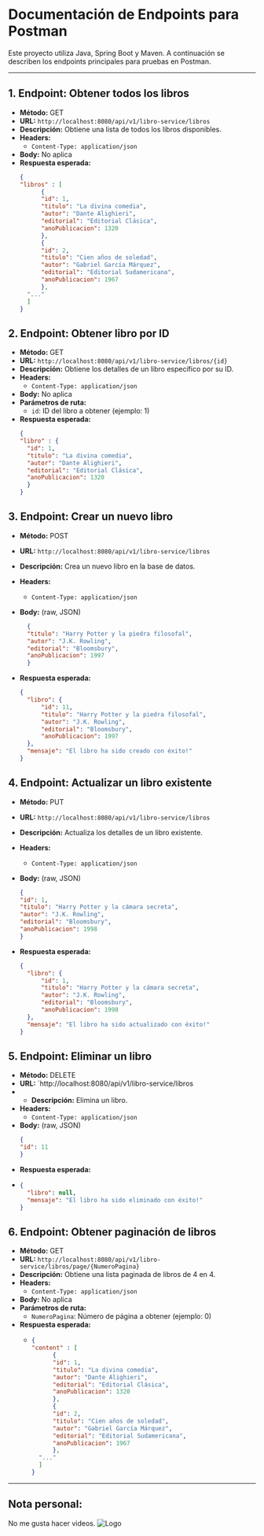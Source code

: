 # Documentación de Endpoints para Postman

Este proyecto utiliza Java, Spring Boot y Maven. A continuación se describen los endpoints principales para pruebas en Postman.

---

## 1. Endpoint: Obtener todos los libros

- **Método:** GET  
- **URL:** `http://localhost:8080/api/v1/libro-service/libros`
- **Descripción:** Obtiene una lista de todos los libros disponibles.
- **Headers:**
  - `Content-Type: application/json`
- **Body:** No aplica
- **Respuesta esperada:**
  ```json
  {
  "libros" : [
        {
        "id": 1,
        "titulo": "La divina comedia",
        "autor": "Dante Alighieri",
        "editorial": "Editorial Clásica",
        "anoPublicacion": 1320
        },
        {
        "id": 2,
        "titulo": "Cien años de soledad",
        "autor": "Gabriel García Márquez",
        "editorial": "Editorial Sudamericana",
        "anoPublicacion": 1967
        },
    "..."
    ]
  }
  ```
  
## 2. Endpoint: Obtener libro por ID
- **Método:** GET  
- **URL:** `http://localhost:8080/api/v1/libro-service/libros/{id}`
- **Descripción:** Obtiene los detalles de un libro específico por su ID.
- **Headers:**
  - `Content-Type: application/json`
- **Body:** No aplica
- **Parámetros de ruta:**
  - `id`: ID del libro a obtener (ejemplo: 1)
- **Respuesta esperada:**
  ```json
  {
  "libro" : {
    "id": 1,
    "titulo": "La divina comedia",
    "autor": "Dante Alighieri",
    "editorial": "Editorial Clásica",
    "anoPublicacion": 1320
    }
  }
    ```
  
## 3. Endpoint: Crear un nuevo libro
- **Método:** POST  
- **URL:** `http://localhost:8080/api/v1/libro-service/libros`
- **Descripción:** Crea un nuevo libro en la base de datos.
- **Headers:**
  - `Content-Type: application/json`
- **Body:** (raw, JSON)
  ```json
    {
    "titulo": "Harry Potter y la piedra filosofal",
    "autor": "J.K. Rowling",
    "editorial": "Bloomsbury",
    "anoPublicacion": 1997
    }
    ```

- **Respuesta esperada:**
  ```json
  {
    "libro": {
        "id": 11,
        "titulo": "Harry Potter y la piedra filosofal",
        "autor": "J.K. Rowling",
        "editorial": "Bloomsbury",
        "anoPublicacion": 1997
    },
    "mensaje": "El libro ha sido creado con éxito!"
  }
    ```
  
## 4. Endpoint: Actualizar un libro existente
- **Método:** PUT  
- **URL:** `http://localhost:8080/api/v1/libro-service/libros`
- **Descripción:** Actualiza los detalles de un libro existente.
- **Headers:**
  - `Content-Type: application/json`
- **Body:** (raw, JSON)
  ```json
  {
  "id": 1,
  "titulo": "Harry Potter y la cámara secreta",
  "autor": "J.K. Rowling",
  "editorial": "Bloomsbury",
  "anoPublicacion": 1998
  }
    ```
  
- **Respuesta esperada:**
  ```json
  {
    "libro": {
        "id": 1,
        "titulo": "Harry Potter y la cámara secreta",
        "autor": "J.K. Rowling",
        "editorial": "Bloomsbury",
        "anoPublicacion": 1998
    },
    "mensaje": "El libro ha sido actualizado con éxito!"
  }
    ```

## 5. Endpoint: Eliminar un libro
- **Método:** DELETE  
- **URL:** `http://localhost:8080/api/v1/libro-service/libros
- - **Descripción:** Elimina un libro.
- **Headers:**
  - `Content-Type: application/json`
- **Body:** (raw, JSON)
  ```json
  {
  "id": 11
  }
    ```
- **Respuesta esperada:**
- ```json
  {
    "libro": null,
    "mensaje": "El libro ha sido eliminado con éxito!"
  }
    ```
  
## 6. Endpoint: Obtener paginación de libros
- **Método:** GET  
- **URL:** `http://localhost:8080/api/v1/libro-service/libros/page/{NumeroPagina}`
- **Descripción:** Obtiene una lista paginada de libros de 4 en 4.
- **Headers:**
  - `Content-Type: application/json`
- **Body:** No aplica
- **Parámetros de ruta:**
  - `NumeroPagina`: Número de página a obtener (ejemplo: 0)
- **Respuesta esperada:**
  - ```json
    {
    "content" : [
          {
          "id": 1,
          "titulo": "La divina comedia",
          "autor": "Dante Alighieri",
          "editorial": "Editorial Clásica",
          "anoPublicacion": 1320
          },
          {
          "id": 2,
          "titulo": "Cien años de soledad",
          "autor": "Gabriel García Márquez",
          "editorial": "Editorial Sudamericana",
          "anoPublicacion": 1967
          },
      "..."
      ]
    }
    ```
    
---
## Nota personal:
No me gusta hacer videos.
![Logo](https://encrypted-tbn0.gstatic.com/images?q=tbn:ANd9GcSaNjbD-QCcNOlxvbyeFgZI-NSBdo4wrJ15sQ&s)